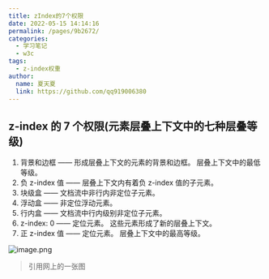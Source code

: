 ```yaml
---
title: zIndex的7个权限
date: 2022-05-15 14:14:16
permalink: /pages/9b2672/
categories: 
  - 学习笔记
  - w3c
tags: 
  - z-index权重
author: 
  name: 夏天夏
  link: https://github.com/qq919006380
---
```

## z-index 的 7 个权限(元素层叠上下文中的七种层叠等级)

1. 背景和边框 —— 形成层叠上下文的元素的背景和边框。 层叠上下文中的最低等级。
2. 负 z-index 值 —— 层叠上下文内有着负 z-index 值的子元素。
3. 块级盒 —— 文档流中非行内非定位子元素。
4. 浮动盒 —— 非定位浮动元素。
5. 行内盒 —— 文档流中行内级别非定位子元素。
6. z-index: 0 —— 定位元素。 这些元素形成了新的层叠上下文。
7. 正 z-index 值 —— 定位元素。 层叠上下文中的最高等级。


![image.png](https://i.loli.net/2021/11/30/sUM7CV9ifnFHkyx.png)
>引用网上的一张图